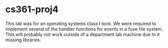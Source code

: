 # cs361-proj4
This lab was for an operating systems class I took. We were required to implement several of the handler functions for events in a fuse file system.
This will probably not work outside of a department lab machine due to it missing libraries.
